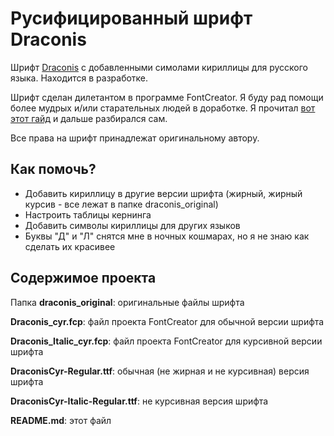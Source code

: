 # Русифицированный шрифт Draconis

Шрифт [Draconis](https://www.pixelsagas.com/?download=draconis) с добавленными симолами кириллицы для русского языка. Находится в разработке. 

Шрифт сделан дилетантом в программе FontCreator. Я буду рад помощи более мудрых и/или старательных людей в доработке. Я прочитал [вот этот гайд](https://infogra.ru/typography/kak-rusifitsirovat-shrift-instruktsiya-dlya-nachinayushhih) и дальше разбирался сам.

Все права на шрифт принадлежат оригинальному автору.

## Как помочь?

- Добавить кириллицу в другие версии шрифта (жирный, жирный курсив - все лежат в папке draconis_original)
- Настроить таблицы кернинга
- Добавить символы кириллицы для других языков
- Буквы "Д" и "Л" снятся мне в ночных кошмарах, но я не знаю как сделать их красивее

## Содержимое проекта

Папка **draconis_original**: оригинальные файлы шрифта

**Draconis_cyr.fcp**: файл проекта FontCreator для обычной версии шрифта

**Draconis_Italic_cyr.fcp**: файл проекта FontCreator для курсивной версии шрифта

**DraconisCyr-Regular.ttf**: обычная (не жирная и не курсивная) версия шрифта

**DraconisCyr-Italic-Regular.ttf**: не курсивная версия шрифта

**README.md**: этот файл